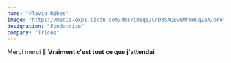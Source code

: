 ```yaml
---
name: "Flavia Ribes"
image: "https://media-exp1.licdn.com/dms/image/C4D35AQEwuMhnWCqZaA/profile-framedphoto-shrink_200_200/0/1604589085715?e=1607558400&v=beta&t=ijKM4TPbdnUNguUORoWorh8Yo-lh-cENIgKNUHSl9dY"
designation: "Fondatrice"
company: "Trices"
---
```

Merci merci 🙏 **Vraiment c'est tout ce que j'attendai**